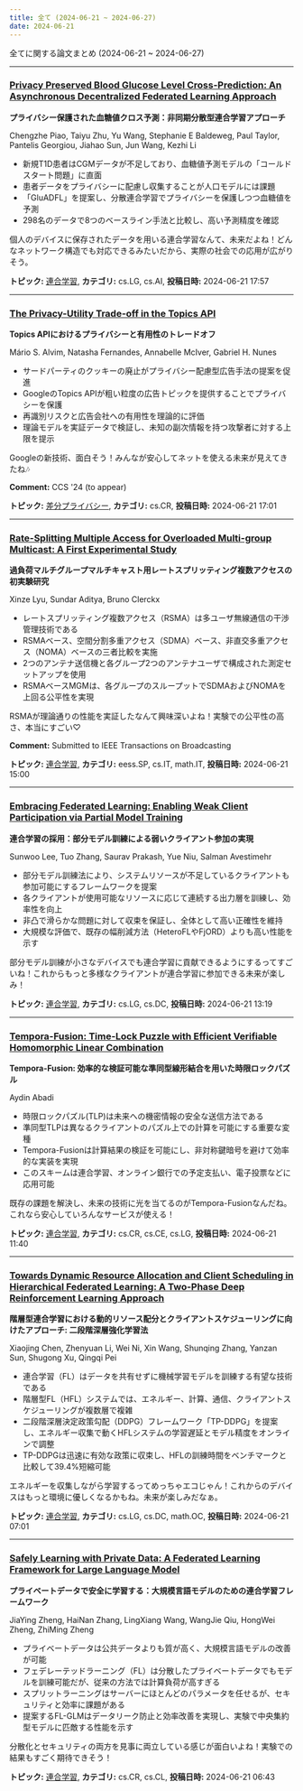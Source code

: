```yaml
---
title: 全て (2024-06-21 ~ 2024-06-27)
date: 2024-06-21
---
```


全てに関する論文まとめ (2024-06-21 ~ 2024-06-27)


- - -

### [Privacy Preserved Blood Glucose Level Cross-Prediction: An Asynchronous Decentralized Federated Learning Approach](http://arxiv.org/abs/2406.15346)

**プライバシー保護された血糖値クロス予測：非同期分散型連合学習アプローチ**

Chengzhe Piao, Taiyu Zhu, Yu Wang, Stephanie E Baldeweg, Paul Taylor, Pantelis Georgiou, Jiahao Sun, Jun Wang, Kezhi Li

- 新規T1D患者はCGMデータが不足しており、血糖値予測モデルの「コールドスタート問題」に直面
- 患者データをプライバシーに配慮し収集することが人口モデルには課題
- 「GluADFL」を提案し、分散連合学習でプライバシーを保護しつつ血糖値を予測
- 298名のデータで8つのベースライン手法と比較し、高い予測精度を確認

個人のデバイスに保存されたデータを用いる連合学習なんて、未来だよね！どんなネットワーク構造でも対応できるみたいだから、実際の社会での応用が広がりそう。



**トピック:** [連合学習](../../fl), **カテゴリ:** cs.LG, cs.AI, **投稿日時:** 2024-06-21 17:57


- - -

### [The Privacy-Utility Trade-off in the Topics API](http://arxiv.org/abs/2406.15309)

**Topics APIにおけるプライバシーと有用性のトレードオフ**

Mário S. Alvim, Natasha Fernandes, Annabelle McIver, Gabriel H. Nunes

- サードパーティのクッキーの廃止がプライバシー配慮型広告手法の提案を促進
- GoogleのTopics APIが粗い粒度の広告トピックを提供することでプライバシーを保護
- 再識別リスクと広告会社への有用性を理論的に評価
- 理論モデルを実証データで検証し、未知の副次情報を持つ攻撃者に対する上限を提示

Googleの新技術、面白そう！みんなが安心してネットを使える未来が見えてきたね🎶

**Comment:** CCS '24 (to appear)

**トピック:** [差分プライバシー](../../dp), **カテゴリ:** cs.CR, **投稿日時:** 2024-06-21 17:01


- - -

### [Rate-Splitting Multiple Access for Overloaded Multi-group Multicast: A First Experimental Study](http://arxiv.org/abs/2406.15217)

**過負荷マルチグループマルチキャスト用レートスプリッティング複数アクセスの初実験研究**

Xinze Lyu, Sundar Aditya, Bruno Clerckx

- レートスプリッティング複数アクセス（RSMA）は多ユーザ無線通信の干渉管理技術である
- RSMAベース、空間分割多重アクセス（SDMA）ベース、非直交多重アクセス（NOMA）ベースの三者比較を実施
- 2つのアンテナ送信機と各グループ2つのアンテナユーザで構成された測定セットアップを使用
- RSMAベースMGMは、各グループのスループットでSDMAおよびNOMAを上回る公平性を実現

RSMAが理論通りの性能を実証したなんて興味深いよね！実験での公平性の高さ、本当にすごい♡

**Comment:** Submitted to IEEE Transactions on Broadcasting

**トピック:** [連合学習](../../fl), **カテゴリ:** eess.SP, cs.IT, math.IT, **投稿日時:** 2024-06-21 15:00


- - -

### [Embracing Federated Learning: Enabling Weak Client Participation via Partial Model Training](http://arxiv.org/abs/2406.15125)

**連合学習の採用：部分モデル訓練による弱いクライアント参加の実現**

Sunwoo Lee, Tuo Zhang, Saurav Prakash, Yue Niu, Salman Avestimehr

- 部分モデル訓練法により、システムリソースが不足しているクライアントも参加可能にするフレームワークを提案
- 各クライアントが使用可能なリソースに応じて連続する出力層を訓練し、効率性を向上
- 非凸で滑らかな問題に対して収束を保証し、全体として高い正確性を維持
- 大規模な評価で、既存の幅削減方法（HeteroFLやFjORD）よりも高い性能を示す

部分モデル訓練が小さなデバイスでも連合学習に貢献できるようにするってすごいね！これからもっと多様なクライアントが連合学習に参加できる未来が楽しみ！



**トピック:** [連合学習](../../fl), **カテゴリ:** cs.LG, cs.DC, **投稿日時:** 2024-06-21 13:19


- - -

### [Tempora-Fusion: Time-Lock Puzzle with Efficient Verifiable Homomorphic Linear Combination](http://arxiv.org/abs/2406.15070)

**Tempora-Fusion: 効率的な検証可能な準同型線形結合を用いた時限ロックパズル**

Aydin Abadi

- 時限ロックパズル(TLP)は未来への機密情報の安全な送信方法である
- 準同型TLPは異なるクライアントのパズル上での計算を可能にする重要な変種
- Tempora-Fusionは計算結果の検証を可能にし、非対称鍵暗号を避けて効率的な実装を実現
- このスキームは連合学習、オンライン銀行での予定支払い、電子投票などに応用可能

既存の課題を解決し、未来の技術に光を当てるのがTempora-Fusionなんだね。これなら安心していろんなサービスが使える！



**トピック:** [連合学習](../../fl), **カテゴリ:** cs.CR, cs.CE, cs.LG, **投稿日時:** 2024-06-21 11:40


- - -

### [Towards Dynamic Resource Allocation and Client Scheduling in Hierarchical Federated Learning: A Two-Phase Deep Reinforcement Learning Approach](http://arxiv.org/abs/2406.14910)

**階層型連合学習における動的リソース配分とクライアントスケジューリングに向けたアプローチ: 二段階深層強化学習法**

Xiaojing Chen, Zhenyuan Li, Wei Ni, Xin Wang, Shunqing Zhang, Yanzan Sun, Shugong Xu, Qingqi Pei

- 連合学習（FL）はデータを共有せずに機械学習モデルを訓練する有望な技術である
- 階層型FL（HFL）システムでは、エネルギー、計算、通信、クライアントスケジューリングが複数層で複雑
- 二段階深層決定政策勾配（DDPG）フレームワーク「TP-DDPG」を提案し、エネルギー収集で動くHFLシステムの学習遅延とモデル精度をオンラインで調整
- TP-DDPGは迅速に有効な政策に収束し、HFLの訓練時間をベンチマークと比較して39.4%短縮可能

エネルギーを収集しながら学習するってめっちゃエコじゃん！これからのデバイスはもっと環境に優しくなるかもね。未来が楽しみだなぁ。



**トピック:** [連合学習](../../fl), **カテゴリ:** cs.LG, cs.DC, math.OC, **投稿日時:** 2024-06-21 07:01


- - -

### [Safely Learning with Private Data: A Federated Learning Framework for Large Language Model](http://arxiv.org/abs/2406.14898)

**プライベートデータで安全に学習する：大規模言語モデルのための連合学習フレームワーク**

JiaYing Zheng, HaiNan Zhang, LingXiang Wang, WangJie Qiu, HongWei Zheng, ZhiMing Zheng

- プライベートデータは公共データよりも質が高く、大規模言語モデルの改善が可能
- フェデレーテッドラーニング（FL）は分散したプライベートデータでもモデルを訓練可能だが、従来の方法では計算負荷が高すぎる
- スプリットラーニングはサーバーにほとんどのパラメータを任せるが、セキュリティと効率に課題がある
- 提案するFL-GLMはデータリーク防止と効率改善を実現し、実験で中央集約型モデルに匹敵する性能を示す

分散化とセキュリティの両方を見事に両立している感じが面白いよね！実験での結果もすごく期待できそう！



**トピック:** [連合学習](../../fl), **カテゴリ:** cs.CR, cs.CL, **投稿日時:** 2024-06-21 06:43
